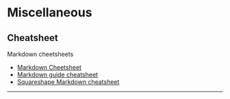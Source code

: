 # Miscellaneous

## Cheatsheet

Markdown cheetsheets

- [Markdown Cheetsheet](https://github.com/adam-p/markdown-here/wiki/Markdown-Cheatsheet)
- [Markdown guide cheatsheet](https://www.markdownguide.org/cheat-sheet/)
- [Squareshape Markdown cheatsheet](https://support.squarespace.com/hc/en-us/articles/206543587-Markdown-cheat-sheet)

***